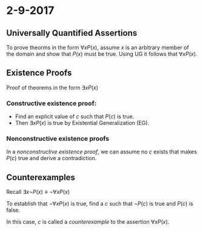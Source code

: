 # 2-9-2017
## Universally Quantified Assertions
To prove theorms in the form $\forall x P(x)$, assume $x$ is an arbitrary member of the domain and show that $P(x)$ must be true. Using UG it follows that $\forall x P(x)$.
## Existence Proofs
Proof of theorems in the form $\exists x P(x)$

### Constructive existence proof:
* Find an explicit value of $c$ such that $P(c)$ is true.
* Then $\exists x P(x)$ is true by Existential Generalization (EG).

### Nonconstructive existence proofs
In a *nonconstructive existence proof*, we can assume no $c$ exists that makes $P(c)$ true and derive a contradiction.

## Counterexamples
Recall $\exists x \neg P(x) \equiv \neg \forall x P(x)$

To establish that $\neg \forall x P(x)$ is true, find a *c* such that $\neg P(c)$ is true and $P(c)$ is false.

In this case, *c* is called a *counterexample* to the assertion $\forall x P(x)$.
